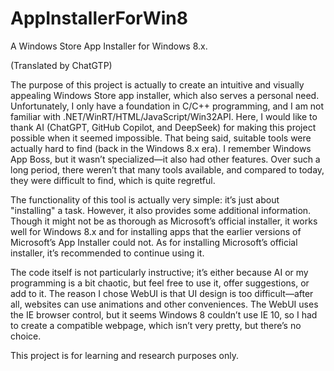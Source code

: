 # AppInstallerForWin8

A Windows Store App Installer for Windows 8.x.

(Translated by ChatGTP)

The purpose of this project is actually to create an intuitive and visually appealing Windows Store app installer, which also serves a personal need. Unfortunately, I only have a foundation in C/C++ programming, and I am not familiar with .NET/WinRT/HTML/JavaScript/Win32API. Here, I would like to thank AI (ChatGPT, GitHub Copilot, and DeepSeek) for making this project possible when it seemed impossible. That being said, suitable tools were actually hard to find (back in the Windows 8.x era). I remember Windows App Boss, but it wasn’t specialized—it also had other features. Over such a long period, there weren’t that many tools available, and compared to today, they were difficult to find, which is quite regretful.

The functionality of this tool is actually very simple: it’s just about "installing" a task. However, it also provides some additional information. Though it might not be as thorough as Microsoft’s official installer, it works well for Windows 8.x and for installing apps that the earlier versions of Microsoft’s App Installer could not. As for installing Microsoft’s official installer, it’s recommended to continue using it.

The code itself is not particularly instructive; it’s either because AI or my programming is a bit chaotic, but feel free to use it, offer suggestions, or add to it. The reason I chose WebUI is that UI design is too difficult—after all, websites can use animations and other conveniences. The WebUI uses the IE browser control, but it seems Windows 8 couldn’t use IE 10, so I had to create a compatible webpage, which isn’t very pretty, but there’s no choice.

This project is for learning and research purposes only.
